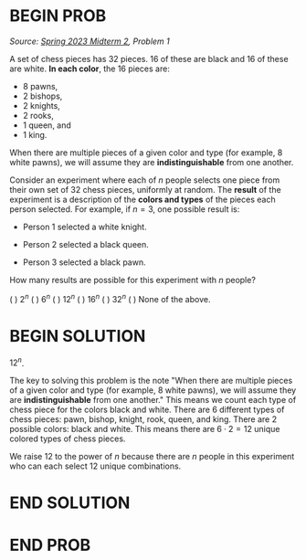 # BEGIN PROB

<i>Source: [Spring 2023 Midterm 2](../sp23-midterm2/index.html), Problem 1</i>

A set of chess pieces has $32$ pieces. $16$ of these are black and $16$ of these are white. **In each color**, the $16$ pieces are:

- $8$ pawns,
- $2$ bishops,
- $2$ knights,
- $2$ rooks,
- $1$ queen, and 
- $1$ king.

When there are multiple pieces of a given color and type (for example, $8$ white pawns), we will assume they are **indistinguishable** from one another.

Consider an experiment where each of $n$ people selects one piece from their own set of 32 chess pieces, uniformly at random. The **result** of the experiment is a description of the **colors and types** of the pieces each person selected. For example, if $n=3$, one possible result is:

-   Person 1 selected a white knight.

-   Person 2 selected a black queen.

-   Person 3 selected a black pawn.

How many results are possible for this experiment with $n$ people?

( ) $2^n$
( ) $6^n$
( ) $12^n$
( ) $16^n$
( ) $32^n$
( ) None of the above.

# BEGIN SOLUTION

$12^n$.

The key to solving this problem is the note "When there are multiple pieces of a given color and type (for example, $8$ white pawns), we will assume they are **indistinguishable** from one another." This means we count each type of chess piece for the colors black and white. There are $6$ different types of chess pieces: pawn, bishop, knight, rook, queen, and king. There are $2$ possible colors: black and white. This means there are $6 \cdot 2 = 12$ unique colored types of chess pieces.

We raise $12$ to the power of $n$ because there are $n$ people in this experiment who can each select 12 unique combinations.

# END SOLUTION

# END PROB